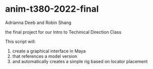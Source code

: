 # anim-t380-2022-final

Adrianna Deeb and Robin Shang

the final project for our Intro to Techinical Direction Class

This script will:
1) create a graphical interface in Maya
2) that references a model version
3) and automatically creates a simple rig based on locator placement
